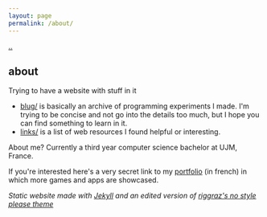 ```yaml
---
layout: page
permalink: /about/
---
```


[..](../index.html)

## about

Trying to have a website with stuff in it

- [blug/](../index.html) is basically an archive of programming experiments I made. I'm trying to be concise and not go into the details too much, but I hope you can find something to learn in it.
- [links/](/links/) is a list of web resources I found helpful or interesting.

About me? Currently a third year computer science bachelor at UJM, France.

If you're interested here's a very secret link to my [portfolio](../_posts/2024-09-03-pf-jeux.html) (in french) in which more games and apps are showcased.





*Static website made with [Jekyll](https://jekyllrb.com/) and an edited version of [riggraz's no style please theme](https://github.com/riggraz/no-style-please/)*
